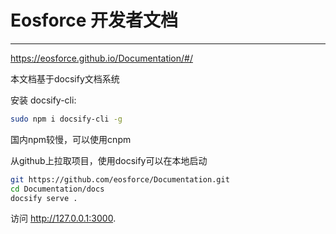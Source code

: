 # Eosforce 开发者文档

---------------------------------------

https://eosforce.github.io/Documentation/#/

本文档基于docsify文档系统

安装 docsify-cli:

```bash
sudo npm i docsify-cli -g
```

国内npm较慢，可以使用cnpm

从github上拉取项目，使用docsify可以在本地启动

```bash
git https://github.com/eosforce/Documentation.git
cd Documentation/docs
docsify serve .
```

访问 http://127.0.0.1:3000.